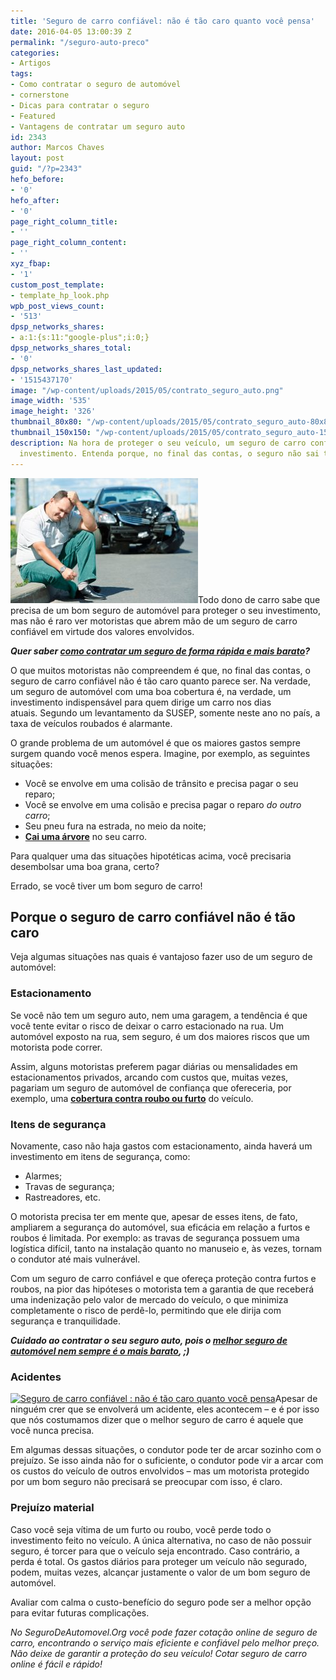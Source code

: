 ```yaml
---
title: 'Seguro de carro confiável: não é tão caro quanto você pensa'
date: 2016-04-05 13:00:39 Z
permalink: "/seguro-auto-preco"
categories:
- Artigos
tags:
- Como contratar o seguro de automóvel
- cornerstone
- Dicas para contratar o seguro
- Featured
- Vantagens de contratar um seguro auto
id: 2343
author: Marcos Chaves
layout: post
guid: "/?p=2343"
hefo_before:
- '0'
hefo_after:
- '0'
page_right_column_title:
- ''
page_right_column_content:
- ''
xyz_fbap:
- '1'
custom_post_template:
- template_hp_look.php
wpb_post_views_count:
- '513'
dpsp_networks_shares:
- a:1:{s:11:"google-plus";i:0;}
dpsp_networks_shares_total:
- '0'
dpsp_networks_shares_last_updated:
- '1515437170'
image: "/wp-content/uploads/2015/05/contrato_seguro_auto.png"
image_width: '535'
image_height: '326'
thumbnail_80x80: "/wp-content/uploads/2015/05/contrato_seguro_auto-80x80.png"
thumbnail_150x150: "/wp-content/uploads/2015/05/contrato_seguro_auto-150x150.png"
description: Na hora de proteger o seu veículo, um seguro de carro confiável é o melhor
  investimento. Entenda porque, no final das contas, o seguro não sai tão caro.
---
```


[<img class="alignleft wp-image-2934 size-medium" title="Seguro de carro confiável: não é tão caro quanto você pensa" src="/wp-content/uploads/2016/04/Seguro-de-carro2-300x200.jpg" alt="Seguro de carro confiável " width="300" height="200" />](/wp-content/uploads/2016/04/Seguro-de-carro2.jpg)Todo dono de carro sabe que precisa de um bom seguro de automóvel para proteger o seu investimento, mas não é raro ver motoristas que abrem mão de um seguro de carro confiável em virtude dos valores envolvidos.

_**Quer saber <a href="/guia-rapido-para-contratar-um-seguro-bom-e-barato" target="_blank" rel="noopener">como contratar um seguro de forma rápida e mais barato</a>?**_

O que muitos motoristas não compreendem é que, no final das contas, o seguro de carro confiável não é tão caro quanto parece ser. Na verdade, um seguro de automóvel com uma boa cobertura é, na verdade, um investimento indispensável para quem dirige um carro nos dias atuais. Segundo um levantamento da SUSEP, somente neste ano no país, a taxa de veículos roubados é alarmante.

O grande problema de um automóvel é que os maiores gastos sempre surgem quando você menos espera. Imagine, por exemplo, as seguintes situações:

  * Você se envolve em uma colisão de trânsito e precisa pagar o seu reparo;
  * Você se envolve em uma colisão e precisa pagar o reparo _do outro carro_;
  * Seu pneu fura na estrada, no meio da noite;
  * **<a href="/seguro-cobre-queda-arvore" target="_blank" rel="noopener">Cai uma árvore</a>** no seu carro.

Para qualquer uma das situações hipotéticas acima, você precisaria desembolsar uma boa grana, certo?

Errado, se você tiver um bom seguro de carro!

## Porque o seguro de carro confiável não é tão caro

Veja algumas situações nas quais é vantajoso fazer uso de um seguro de automóvel:

### **Estacionamento**

Se você não tem um seguro auto, nem uma garagem, a tendência é que você tente evitar o risco de deixar o carro estacionado na rua. Um automóvel exposto na rua, sem seguro, é um dos maiores riscos que um motorista pode correr.

Assim, alguns motoristas preferem pagar diárias ou mensalidades em estacionamentos privados, arcando com custos que, muitas vezes, pagariam um seguro de automóvel de confiança que ofereceria, por exemplo, uma **<a href="/seguro-auto-parcial-roubo" target="_blank" rel="noopener">cobertura contra roubo ou furto</a>** do veículo.

### **Itens de segurança**

Novamente, caso não haja gastos com estacionamento, ainda haverá um investimento em itens de segurança, como:

  * Alarmes;
  * Travas de segurança;
  * Rastreadores, etc.

O motorista precisa ter em mente que, apesar de esses itens, de fato, ampliarem a segurança do automóvel, sua eficácia em relação a furtos e roubos é limitada. Por exemplo: as travas de segurança possuem uma logística difícil, tanto na instalação quanto no manuseio e, às vezes, tornam o condutor até mais vulnerável.

Com um seguro de carro confiável e que ofereça proteção contra furtos e roubos, na pior das hipóteses o motorista tem a garantia de que receberá uma indenização pelo valor de mercado do veículo, o que minimiza completamente o risco de perdê-lo, permitindo que ele dirija com segurança e tranquilidade.

_**Cuidado ao contratar o seu seguro auto, pois o <a href="/o-melhor-seguro-auto-nem-sempre-e-o-mais-barato/" target="_blank" rel="noopener">melhor seguro de automóvel nem sempre é o mais barato</a>, ;)**_

### **Acidentes**

[<img class="alignleft wp-image-2936 size-full" title="Seguro de carro confiável : não é tão caro quanto você pensa" src="/wp-content/uploads/2016/04/Seguro-de-carro-2.jpg" alt="Seguro de carro confiável : não é tão caro quanto você pensa" width="299" height="169" srcset="/wp-content/uploads/2016/04/Seguro-de-carro-2.jpg 299w, /wp-content/uploads/2016/04/Seguro-de-carro-2-250x141.jpg 250w, /wp-content/uploads/2016/04/Seguro-de-carro-2-120x68.jpg 120w" sizes="(max-width: 299px) 100vw, 299px" />](/wp-content/uploads/2016/04/Seguro-de-carro-2.jpg)Apesar de ninguém crer que se envolverá um acidente, eles acontecem – e é por isso que nós costumamos dizer que o melhor seguro de carro é aquele que você nunca precisa.

Em algumas dessas situações, o condutor pode ter de arcar sozinho com o prejuízo. Se isso ainda não for o suficiente, o condutor pode vir a arcar com os custos do veículo de outros envolvidos – mas um motorista protegido por um bom seguro não precisará se preocupar com isso, é claro.

### Prejuízo material

Caso você seja vítima de um furto ou roubo, você perde todo o investimento feito no veículo. A única alternativa, no caso de não possuir seguro, é torcer para que o veículo seja encontrado. Caso contrário, a perda é total. Os gastos diários para proteger um veículo não segurado, podem, muitas vezes, alcançar justamente o valor de um bom seguro de automóvel.

Avaliar com calma o custo-benefício do seguro pode ser a melhor opção para evitar futuras complicações.

_No SeguroDeAutomovel.Org você pode fazer cotação online de seguro de carro, encontrando o serviço mais eficiente e confiável pelo melhor preço. Não deixe de garantir a proteção do seu veículo! Cotar seguro de carro online é fácil e rápido!_